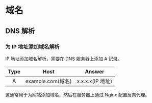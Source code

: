 # 域名

## DNS 解析

### 为 IP 地址添加域名解析

IP 地址添加域名解析，需要在 DNS 服务器上添加 A 记录。

| Type |       Host        |      Answer      |
| :--: | :---------------: | :--------------: |
|  A   | example.com(域名) | x.x.x.x(IP 地址) |

这通常用于为网站添加域名，然后在服务器上通过 Nginx 配置反向代理。
